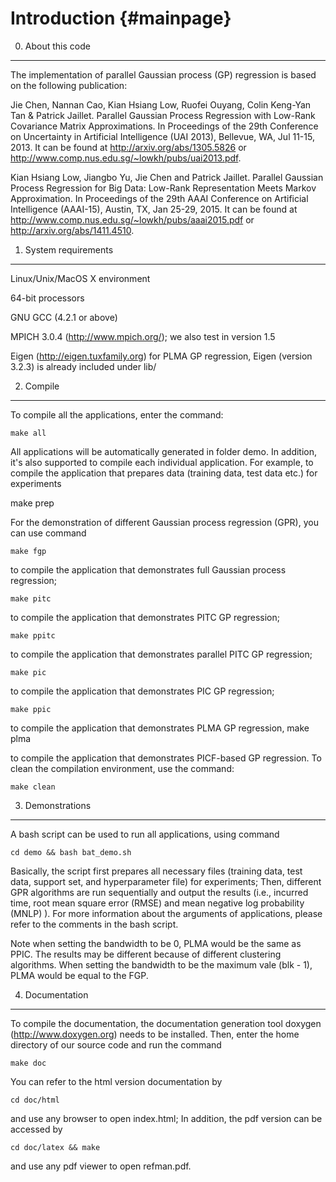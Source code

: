 Introduction                         {#mainpage}
========================================================================

0. About this code
------------------------------------------------------------------------
The implementation of parallel Gaussian process (GP) regression is based on the following publication:

Jie Chen, Nannan Cao, Kian Hsiang Low, Ruofei Ouyang, Colin Keng-Yan Tan & Patrick Jaillet. Parallel Gaussian Process Regression with Low-Rank Covariance Matrix Approximations. In Proceedings of the 29th Conference on Uncertainty in Artificial Intelligence (UAI 2013), Bellevue, WA, Jul 11-15, 2013. It can be found at http://arxiv.org/abs/1305.5826 or http://www.comp.nus.edu.sg/~lowkh/pubs/uai2013.pdf.

Kian Hsiang Low, Jiangbo Yu, Jie Chen and Patrick Jaillet. Parallel Gaussian Process Regression for Big Data: Low-Rank Representation Meets Markov Approximation. In Proceedings of the 29th AAAI Conference on Artificial Intelligence (AAAI-15), Austin, TX, Jan 25-29, 2015. It can be found at http://www.comp.nus.edu.sg/~lowkh/pubs/aaai2015.pdf or http://arxiv.org/abs/1411.4510.



1. System requirements 
------------------------------------------------------------------------
Linux/Unix/MacOS X environment

64-bit processors

GNU GCC (4.2.1 or above)

MPICH 3.0.4 (http://www.mpich.org/); we also test in version 1.5

Eigen (http://eigen.tuxfamily.org) for PLMA GP regression, Eigen (version 3.2.3) is already included under lib/

2. Compile  
------------------------------------------------------------------------
To compile all the applications, enter the command:

    make all

All applications will be automatically generated in folder demo.  In
addition, it's also supported to compile each individual application.
For example, to compile the application that prepares data (training
data, test data etc.) for experiments
  
   make prep

For the demonstration of different Gaussian process regression (GPR),
you can use command

    make fgp

to compile the application that demonstrates full Gaussian process
regression;

    make pitc 

to compile the application that demonstrates PITC GP regression; 

    make ppitc 

to compile the application that demonstrates parallel PITC GP
regression; 

    make pic

to compile the application that demonstrates PIC GP regression; 

    make ppic
	
to compile the application that demonstrates PLMA GP regression, 
  make plma

to compile the application that demonstrates PICF-based GP regression.
To clean the compilation environment, use the command:

    make clean



3. Demonstrations
------------------------------------------------------------------------
A bash script can be used to run all applications, using command

    cd demo && bash bat_demo.sh

Basically, the script first prepares all necessary files (training data,
    test data, support set, and hyperparameter file) for experiments;
Then, different GPR algorithms are run sequentially and output the
results (i.e., incurred time, root mean square error (RMSE) and mean
    negative log probability (MNLP) ). For more information about the
arguments of applications, please refer to the comments in the bash
script.

Note when setting the bandwidth to be 0, PLMA would be the same as PPIC.
The results may be different because of different clustering algorithms.
When setting the bandwidth to be the maximum vale (blk - 1), PLMA would be
equal to the FGP.


4. Documentation
------------------------------------------------------------------------
To compile the documentation, the documentation generation tool doxygen 
(http://www.doxygen.org) needs to be installed. Then, enter the home 
directory of our source code and run the command	
	
	make doc

You can refer to the html version documentation by

	cd doc/html 

and use any browser to open index.html; In addition, the pdf version can be 
accessed by

	cd doc/latex && make

and use any pdf viewer to open refman.pdf.


